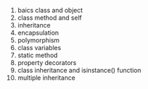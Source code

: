 1. baics class and object
2. class method and self
3. inheritance
4. encapsulation
5. polymorphism
6. class variables
7. static method
8. property decorators
9. class inheritance and isinstance() function
10. multiple inheritance 
